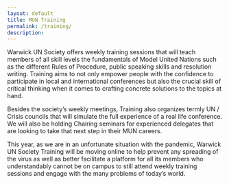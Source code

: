 ```yaml
---
layout: default
title: MUN Training
permalink: /training/
description:
---
```

Warwick UN Society offers weekly training sessions that will teach members of all skill levels the fundamentals of Model United Nations such as the different Rules of Procedure, public speaking skills and resolution writing. Training aims to not only empower people with the confidence to participate in local and international conferences but also the crucial skill of critical thinking when it comes to crafting concrete solutions to the topics at hand.

Besides the society’s weekly meetings, Training also organizes termly UN / Crisis councils that will simulate the full experience of a real life conference. We will also be holding Chairing seminars for experienced delegates that are looking to take that next step in their MUN careers.

This year, as we are in an unfortunate situation with the pandemic, Warwick UN Society Training will be moving online to help prevent any spreading of the virus as well as better facilitate a platform for all its members who understandably cannot be on campus to still attend weekly training sessions and engage with the many problems of today’s world.
